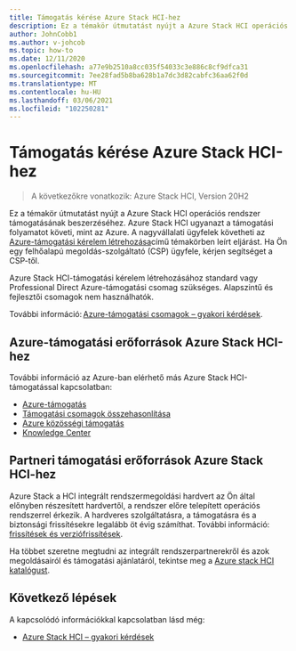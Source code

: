 ```yaml
---
title: Támogatás kérése Azure Stack HCI-hez
description: Ez a témakör útmutatást nyújt a Azure Stack HCI operációs rendszer támogatásának beszerzéséhez.
author: JohnCobb1
ms.author: v-johcob
ms.topic: how-to
ms.date: 12/11/2020
ms.openlocfilehash: a77e9b2510a8cc035f54033c3e886c8cf9dfca31
ms.sourcegitcommit: 7ee28fad5b8ba628b1a7dc3d82cabfc36aa62f0d
ms.translationtype: MT
ms.contentlocale: hu-HU
ms.lasthandoff: 03/06/2021
ms.locfileid: "102250281"
---
```

# <a name="get-support-for-azure-stack-hci"></a>Támogatás kérése Azure Stack HCI-hez

>A következőkre vonatkozik: Azure Stack HCI, Version 20H2

Ez a témakör útmutatást nyújt a Azure Stack HCI operációs rendszer támogatásának beszerzéséhez. Azure Stack HCI ugyanazt a támogatási folyamatot követi, mint az Azure. A nagyvállalati ügyfelek követheti az [Azure-támogatási kérelem létrehozása](/azure/azure-portal/supportability/how-to-create-azure-support-request)című témakörben leírt eljárást. Ha Ön egy felhőalapú megoldás-szolgáltató (CSP) ügyfele, kérjen segítséget a CSP-től.

Azure Stack HCI-támogatási kérelem létrehozásához standard vagy Professional Direct Azure-támogatási csomag szükséges. Alapszintű és fejlesztői csomagok nem használhatók.

További információ: [Azure-támogatási csomagok – gyakori kérdések](https://azure.microsoft.com/support/faq/).

## <a name="azure-support-resources-for-azure-stack-hci"></a>Azure-támogatási erőforrások Azure Stack HCI-hez
További információ az Azure-ban elérhető más Azure Stack HCI-támogatással kapcsolatban:
- [Azure-támogatás](https://azure.microsoft.com/support/options/)
- [Támogatási csomagok összehasonlítása](https://azure.microsoft.com/support/plans/)
- [Azure közösségi támogatás](https://azure.microsoft.com/support/community/)
- [Knowledge Center](https://azure.microsoft.com/resources/knowledge-center/)

## <a name="partner-support-resources-for-azure-stack-hci"></a>Partneri támogatási erőforrások Azure Stack HCI-hez
Azure Stack a HCI integrált rendszermegoldási hardvert az Ön által előnyben részesített hardvertől, a rendszer előre telepített operációs rendszerrel érkezik. A hardveres szolgáltatásra, a támogatásra és a biztonsági frissítésekre legalább öt évig számíthat. További információ: [frissítések és verziófrissítések](../concepts/updates.md). 

Ha többet szeretne megtudni az integrált rendszerpartnerekről és azok megoldásairól és támogatási ajánlatáról, tekintse meg a [Azure stack HCI katalógust](https://hcicatalog.azurewebsites.net).

## <a name="next-steps"></a>Következő lépések
A kapcsolódó információkkal kapcsolatban lásd még:
- [Azure Stack HCI – gyakori kérdések](../faq.yml)